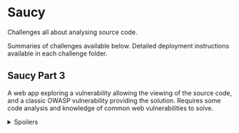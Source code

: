 # Saucy

Challenges all about analysing source code.

Summaries of challenges available below. Detailed deployment instructions available in each challenge folder.

## Saucy Part 3

A web app exploring a vulnerability allowing the viewing of the source code, and a classic OWASP vulnerability providing the solution. Requires some code analysis and knowledge of common web vulnerabilities to solve.

<details>

<summary>Spoilers</summary>

PHP web app with an LFI revealing the source code and a PHP deserialisation vulnerability.

</details>